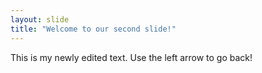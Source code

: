 ```yaml
---
layout: slide
title: "Welcome to our second slide!"
---
```

This is my newly edited text.
Use the left arrow to go back!
